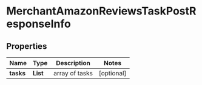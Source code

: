 # MerchantAmazonReviewsTaskPostResponseInfo


## Properties

| Name | Type | Description | Notes |
|------------ | ------------- | ------------- | -------------|
**tasks** | **List<MerchantAmazonReviewsTaskPostTaskInfo>** | array of tasks |[optional]|